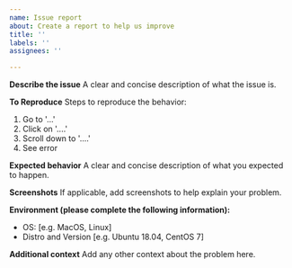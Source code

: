 ```yaml
---
name: Issue report
about: Create a report to help us improve
title: ''
labels: ''
assignees: ''

---
```


**Describe the issue**
A clear and concise description of what the issue is.

**To Reproduce**
Steps to reproduce the behavior:
1. Go to '...'
2. Click on '....'
3. Scroll down to '....'
4. See error

**Expected behavior**
A clear and concise description of what you expected to happen.

**Screenshots**
If applicable, add screenshots to help explain your problem.

**Environment (please complete the following information):**
 - OS: [e.g. MacOS, Linux]
 - Distro and Version [e.g. Ubuntu 18.04, CentOS 7]

**Additional context**
Add any other context about the problem here.
